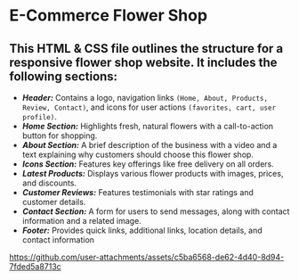# E-Commerce Flower Shop
## This HTML & CSS file outlines the structure for a responsive flower shop website. It includes the following sections:
* ***Header:***  Contains a logo, navigation links ```(Home, About, Products, Review, Contact)```, and icons for user actions ```(favorites, cart, user profile)```.
* ***Home Section:*** Highlights fresh, natural flowers with a call-to-action button for shopping.
* ***About Section:*** A brief description of the business with a video and a text explaining why customers should choose this flower shop.
* ***Icons Section:*** Features key offerings like free delivery on all orders.
* ***Latest Products:*** Displays various flower products with images, prices, and discounts.
* ***Customer Reviews:*** Features testimonials with star ratings and customer details.
* ***Contact Section:*** A form for users to send messages, along with contact information and a related image.
* ***Footer:*** Provides quick links, additional links, location details, and contact information


https://github.com/user-attachments/assets/c5ba6568-de62-4d40-8d94-7fded5a8713c

